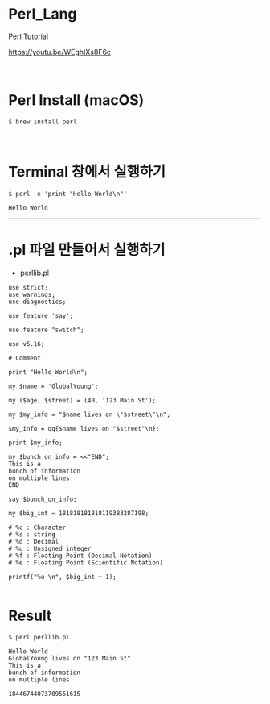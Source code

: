 # Perl_Lang

Perl Tutorial

https://youtu.be/WEghIXs8F6c

<br>

# Perl Install (macOS)

```
$ brew install perl
```

<br>

# Terminal 창에서 실행하기

```
$ perl -e 'print "Hello World\n"'

Hello World
```

<hr>

# .pl 파일 만들어서 실행하기

- perllib.pl
  <br>

```
use strict;
use warnings;
use diagnostics;

use feature 'say';

use feature "switch";

use v5.16;

# Comment

print "Hello World\n";

my $name = 'GlobalYoung';

my ($age, $street) = (40, '123 Main St');

my $my_info = "$name lives on \"$street\"\n";

$my_info = qq{$name lives on "$street"\n};

print $my_info;

my $bunch_on_info = <<"END";
This is a
bunch of information
on multiple lines
END

say $bunch_on_info;

my $big_int = 181818181818119383287198;

# %c : Character
# %s : string
# %d : Decimal
# %u : Unsigned integer
# %f : Floating Point (Decimal Notation)
# %e : Floating Point (Scientific Notation)

printf("%u \n", $big_int + 1);


```

# Result

```
$ perl perllib.pl

Hello World
GlobalYoung lives on "123 Main St"
This is a
bunch of information
on multiple lines

18446744073709551615
```
